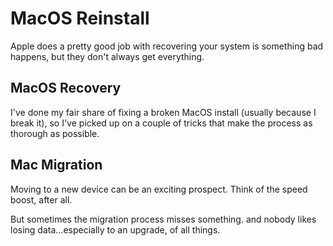# MacOS Reinstall
Apple does a pretty good job with recovering your system is something bad happens, but they don't always get everything.

## MacOS Recovery
I've done my fair share of fixing a broken MacOS install (usually because I break it), so I've picked up on a couple of tricks that make the process as thorough as possible.

## Mac Migration
Moving to a new device can be an exciting prospect. Think of the speed boost, after all.

But sometimes the migration process misses something. and nobody likes losing data...especially to an upgrade, of all things.
